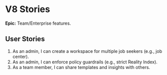 # V8 Stories

**Epic:** Team/Enterprise features.

## User Stories

1. As an admin, I can create a workspace for multiple job seekers (e.g., job center).
2. As an admin, I can enforce policy guardrails (e.g., strict Reality Index).
3. As a team member, I can share templates and insights with others.
